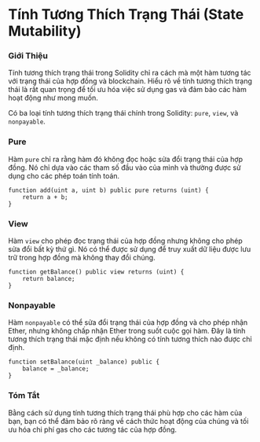 # Tính Tương Thích Trạng Thái (State Mutability)

### Giới Thiệu

Tính tương thích trạng thái trong Solidity chỉ ra cách mà một hàm tương tác với trạng thái của hợp đồng và blockchain. Hiểu rõ về tính tương thích trạng thái là rất quan trọng để tối ưu hóa việc sử dụng gas và đảm bảo các hàm hoạt động như mong muốn.

Có ba loại tính tương thích trạng thái chính trong Solidity: `pure`, `view`, và `nonpayable`.

### Pure

Hàm `pure` chỉ ra rằng hàm đó không đọc hoặc sửa đổi trạng thái của hợp đồng. Nó chỉ dựa vào các tham số đầu vào của mình và thường được sử dụng cho các phép toán tính toán.

```solidity
function add(uint a, uint b) public pure returns (uint) {
    return a + b;
}
```

### View

Hàm `view` cho phép đọc trạng thái của hợp đồng nhưng không cho phép sửa đổi bất kỳ thứ gì. Nó có thể được sử dụng để truy xuất dữ liệu được lưu trữ trong hợp đồng mà không thay đổi chúng.

```solidity
function getBalance() public view returns (uint) {
    return balance;
}
```

### Nonpayable

Hàm `nonpayable` có thể sửa đổi trạng thái của hợp đồng và cho phép nhận Ether, nhưng không chấp nhận Ether trong suốt cuộc gọi hàm. Đây là tính tương thích trạng thái mặc định nếu không có tính tương thích nào được chỉ định.

```solidity
function setBalance(uint _balance) public {
    balance = _balance;
}
```

### Tóm Tắt

Bằng cách sử dụng tính tương thích trạng thái phù hợp cho các hàm của bạn, bạn có thể đảm bảo rõ ràng về cách thức hoạt động của chúng và tối ưu hóa chi phí gas cho các tương tác của hợp đồng.